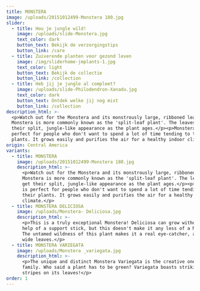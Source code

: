 ```yaml
---
title: MONSTERA
image: /uploads/20151012499-Monstera 180.jpg
slider:
  - title: Hou je jungle wild!
    image: /uploads/slide-Monstera.jpg
    text_color: dark
    button_text: Bekijk de verzorgingstips
    button_link: /care
  - title: Zuiverende planten voor gezond leven
    image: /img/sliderhome-jmplants-1.jpg
    text_color: light
    button_text: Bekijk de collectie
    button_link: /collection
  - title: Heb jij je jungle al compleet?
    image: /uploads/slide-Philodendron-Xanadu.jpg
    text_color: dark
    button_text: Ontdek welke jij nog mist
    button_link: /collection
description_html: >-
  <p>Watch out for the Monstera and its monstrously large, ribboned leaves.
  Monstera is more commonly known as the 'split-leaf plant'. The leaves only get
  their split, jungle-like appearance as the plant ages.</p><p>Monstera is
  perfect for people who don't want to spend a lot of time tending to their
  plants. It grows easily and purifies the air for a healthy indoor climate.</p>
origin: Central America
variants:
  - title: MONSTERA
    image: /uploads/20151012499-Monstera 180.jpg
    description_html: >-
      <p>Watch out for the Monstera and its monstrously large, ribboned leaves.
      Monstera is more commonly known as the 'split-leaf plant'. The leaves only
      get their split, jungle-like appearance as the plant ages.</p><p>Monstera
      is perfect for people who don't want to spend a lot of time tending to
      their plants. It grows easily and purifies the air for a healthy indoor
      climate.</p>
  - title: MONSTERA DELICIOSA
    image: /uploads/Monstera- Deliciosa.jpg
    description_html: >-
      <p>This is a truly exceptional Monstera! Deliciosa can grow without the
      help of a support stick, but this doesn't make it any less of a Monstera.
      The untamed wildness of this plant makes it a real eye-catcher, as do its
      wide leaves.</p>
  - title: MONSTERA VARIEGATA
    image: /uploads/Monstera _variegata.jpg
    description_html: >-
      <p>The unique and distinct Monstera Variegata is the creative one in the
      family. Who said a plant has to be green? Variegata boasts striking white
      stripes on its leaves!</p>
order: 1
---
```



